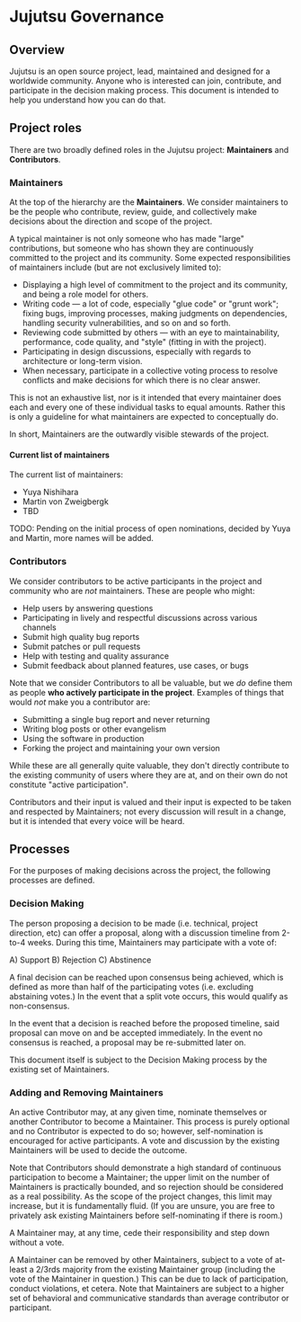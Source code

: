 # Jujutsu Governance

## Overview

Jujutsu is an open source project, lead, maintained and designed for a worldwide
community. Anyone who is interested can join, contribute, and participate in the
decision making process. This document is intended to help you understand how
you can do that.

## Project roles

There are two broadly defined roles in the Jujutsu project: **Maintainers** and
**Contributors**.

### Maintainers

At the top of the hierarchy are the **Maintainers**. We consider maintainers to
be the people who contribute, review, guide, and collectively make decisions
about the direction and scope of the project.

A typical maintainer is not only someone who has made "large" contributions, but
someone who has shown they are continuously committed to the project and its
community. Some expected responsibilities of maintainers include (but are not
exclusively limited to):

- Displaying a high level of commitment to the project and its community, and
being a role model for others.
- Writing code &mdash; a lot of code, especially "glue code" or "grunt work";
fixing bugs, improving processes, making judgments on dependencies, handling
security vulnerabilities, and so on and so forth.
- Reviewing code submitted by others &mdash; with an eye to maintainability,
performance, code quality, and "style" (fitting in with the project).
- Participating in design discussions, especially with regards to architecture
or long-term vision.
- When necessary, participate in a collective voting process to resolve
conflicts and make decisions for which there is no clear answer.

This is not an exhaustive list, nor is it intended that every maintainer does
each and every one of these individual tasks to equal amounts. Rather this is
only a guideline for what maintainers are expected to conceptually do.

In short, Maintainers are the outwardly visible stewards of the project.

#### Current list of maintainers

The current list of maintainers:

- Yuya Nishihara
- Martin von Zweigbergk
- TBD

TODO: Pending on the initial process of open nominations, decided by Yuya and
Martin, more names will be added.

### Contributors

We consider contributors to be active participants in the project and community
who are *not* maintainers. These are people who might:

- Help users by answering questions
- Participating in lively and respectful discussions across various channels
- Submit high quality bug reports
- Submit patches or pull requests
- Help with testing and quality assurance
- Submit feedback about planned features, use cases, or bugs

Note that we consider Contributors to all be valuable, but we *do* define them
as people **who actively participate in the project**. Examples of things that
would *not* make you a contributor are:

- Submitting a single bug report and never returning
- Writing blog posts or other evangelism
- Using the software in production
- Forking the project and maintaining your own version

While these are all generally quite valuable, they don't directly contribute to
the existing community of users where they are at, and on their own do not
constitute "active participation".

Contributors and their input is valued and their input is expected to be taken
and respected by Maintainers; not every discussion will result in a change, but
it is intended that every voice will be heard.

## Processes

For the purposes of making decisions across the project, the following processes
are defined.

### Decision Making

The person proposing a decision to be made (i.e. technical, project direction,
etc) can offer a proposal, along with a discussion timeline from 2-to-4 weeks.
During this time, Maintainers may participate with a vote of:

A) Support
B) Rejection
C) Abstinence

A final decision can be reached upon consensus being achieved, which is defined
as more than half of the participating votes (i.e. excluding abstaining votes.)
In the event that a split vote occurs, this would qualify as non-consensus.

In the event that a decision is reached before the proposed timeline, said
proposal can move on and be accepted immediately. In the event no consensus is
reached, a proposal may be re-submitted later on.

This document itself is subject to the Decision Making process by the existing
set of Maintainers.

### Adding and Removing Maintainers

An active Contributor may, at any given time, nominate themselves or another
Contributor to become a Maintainer. This process is purely optional and no
Contributor is expected to do so; however, self-nomination is encouraged for
active participants. A vote and discussion by the existing Maintainers will be
used to decide the outcome.

Note that Contributors should demonstrate a high standard of continuous
participation to become a Maintainer; the upper limit on the number of
Maintainers is practically bounded, and so rejection should be considered as a
real possibility. As the scope of the project changes, this limit may increase,
but it is fundamentally fluid. (If you are unsure, you are free to privately ask
existing Maintainers before self-nominating if there is room.)

A Maintainer may, at any time, cede their responsibility and step down without a
vote.

A Maintainer can be removed by other Maintainers, subject to a vote of at-least
a 2/3rds majority from the existing Maintainer group (including the vote of the
Maintainer in question.) This can be due to lack of participation, conduct
violations, et cetera. Note that Maintainers are subject to a higher set of
behavioral and communicative standards than average contributor or participant.
